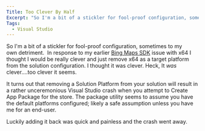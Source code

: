 ```yaml
---
Title: Too Clever By Half
Excerpt: "So I'm a bit of a stickler for fool-proof configuration, sometimes to my own detriment. I'm also clever...too clever by half. "
Tags:
  - Visual Studio
---
```

So I'm a bit of a stickler for fool-proof configuration, sometimes to my own detriment.  In response to my earlier <a title="Bing Maps SDK" href="http://massivescale.azurewebsites.net/bing-maps-sdk/" target="_blank">Bing Maps SDK</a> issue with x64 I thought I would be really clever and just remove x64 as a target platform from the solution configuration. I thought it was clever. Heck, It <em>was</em> clever....too clever it seems.

It turns out that removing a Solution Platform from your solution will result in a rather unceremonious Visual Studio crash when you attempt to Create App Package for the store. The package utility seems to assume you have the default platforms configured; likely a safe assumption unless you have me for an end-user.

Luckily adding it back was quick and painless and the crash went away.

&nbsp;